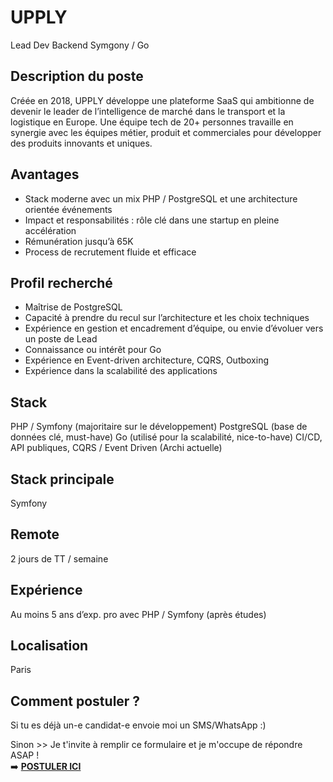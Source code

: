 # UPPLY
Lead Dev Backend Symgony / Go

## Description du poste
Créée en 2018, UPPLY développe une plateforme SaaS qui ambitionne de devenir le leader de l’intelligence de marché dans le transport et la logistique en Europe.
Une équipe tech de 20+ personnes travaille en synergie avec les équipes métier, produit et commerciales pour développer des produits innovants et uniques.

## Avantages
- Stack moderne avec un mix PHP / PostgreSQL et une architecture orientée événements
- Impact et responsabilités : rôle clé dans une startup en pleine accélération
- Rémunération jusqu’à 65K
- Process de recrutement fluide et efficace

## Profil recherché
- Maîtrise de PostgreSQL
- Capacité à prendre du recul sur l’architecture et les choix techniques
- Expérience en gestion et encadrement d’équipe, ou envie d’évoluer vers un poste de Lead
- Connaissance ou intérêt pour Go
- Expérience en Event-driven architecture, CQRS, Outboxing
- Expérience dans la scalabilité des applications

## Stack
PHP / Symfony (majoritaire sur le développement)
PostgreSQL (base de données clé, must-have)
Go (utilisé pour la scalabilité, nice-to-have)
CI/CD, API publiques, CQRS / Event Driven (Archi actuelle)

## Stack principale
Symfony

## Remote
2 jours de TT / semaine

## Expérience
Au moins 5 ans d’exp. pro avec PHP / Symfony (après études)

## Localisation
Paris

## Comment postuler ?
Si tu es déjà un-e candidat-e envoie moi un SMS/WhatsApp :)

Sinon >> Je t'invite à remplir ce formulaire et je m'occupe de répondre ASAP !</br>
➡️ <b><a href="https://form.jotform.com/251094648903361" target="_blank">POSTULER ICI</a></b>
